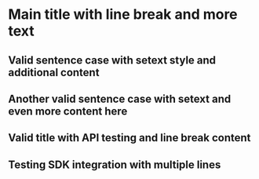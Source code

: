 Main title with line break
and more text
=============

Valid sentence case with setext style
and additional content
---

Another valid sentence case with setext
and even more content here
---

Valid title with API testing
and line break content
---

Testing SDK integration
with multiple lines
---
